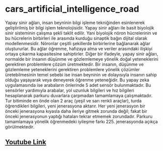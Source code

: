 # cars_artificial_intelligence_road

Yapay sinir ağları, insan beyninin bilgi işleme tekniğinden esinlenerek geliştirilmiş bir bilgi işlem teknolojisidir. Yapay sinir ağları ile basit biyolojik sinir sisteminin çalışma şekli taklit edilir. Yani biyolojik nöron hücrelerinin ve bu hücrelerin birbirleri ile arasında kurduğu sinaptik bağın dijital olarak modellenmesidir. Nöronlar çeşitli şekillerde birbirlerine bağlanarak ağlar oluştururlar. Bu ağlar öğrenme, hafızaya alma ve veriler arasındaki ilişkiyi ortaya çıkarma kapasitesine sahiptirler. Diğer bir ifadeyle, yapay sinir ağları, normalde bir insanın düşünme ve gözlemlemeye yönelik doğal yeteneklerini gerektiren problemlere çözüm üretmektedir. Bir insanın, düşünme ve gözlemleme yeteneklerini gerektiren problemlere yönelik çözümler üretebilmesinin temel sebebi ise insan beyninin ve dolayısıyla insanın sahip olduğu yaşayarak veya deneyerek öğrenme yeteneğidir.
Bu yapay zeka uygulamasında ise arabaların önlerinde 5 adet sensör bulunmaktadır. Bu sensörler yardımıyla arabalar, yol uzunluk bilgileri ve hız bilgileri hesaplanarak parkuru duvarlara çarpmadan tamamlamaya çalışmaktadır. Tur bitiminde en önde olan 2 araç (yeşil ve sarı renkli araçlar), turda öğrendikleri bilgileri, yeni jenerasyona aktarır. Her yeni jenerasyon bir önceki jenerasyona kıyasla daha ileriye gitmek zorunda değil; fakat bir önceki jenerasyonun yaptığı hataları tekrar etmemek zorundadır.  Parkuru tamamlamaya yönelik öğrenmedeki iyileşme farkı 225. jenerasyonda açıkça görülmektedir. 

## [Youtube Link](https://www.youtube.com/watch?v=tzEM9ncUhgo)
